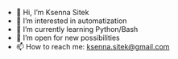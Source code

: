 - 👋 Hi, I’m Ksenna Sitek
- 👀 I’m interested in automatization
- 🌱 I’m currently learning Python/Bash
- 💞️ I’m open for new possibilities
- 📫 How to reach me: ksenna.sitek@gmail.com

<!---
The-WildWolf/The-WildWolf is a ✨ special ✨ repository because its `README.md` (this file) appears on your GitHub profile.
You can click the Preview link to take a look at your changes.
--->
